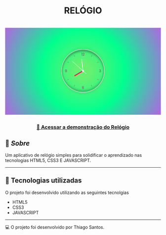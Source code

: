 <h1 align="center"><strong>RELÓGIO</strong></h1>

<h1>
<img src="./img/relogio.png">
</h1>

 <h3 align="center">
<a href="https://relogio.vercel.app/" target="_blank" > 🚀 Acessar a demonstração do Relógio</a></h3>



## 📖 ***Sobre***
Um aplicativo de relógio simples para solidificar o aprendizado nas tecnologias HTML5, CSS3 E JAVASCRIPT.

___

## 📌 Tecnologias utilizadas

O projeto foi desenvolvido utilizando as seguintes tecnolgias

- HTML5
- CSS3
- JAVASCRIPT
___
💻 O projeto foi desenvolvido por Thiago Santos.